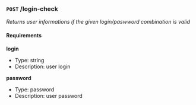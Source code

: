 ### `POST` /login-check ###

_Returns user informations if the given login/paswword combination is valid_

#### Requirements ####

**login**

  - Type: string
  - Description: user login

**password**

  - Type: password
  - Description: user password
